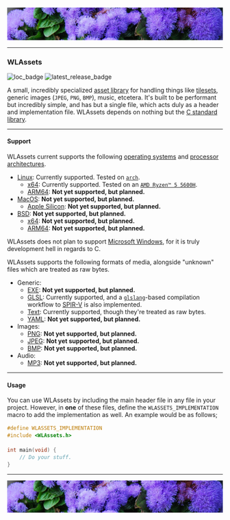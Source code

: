 ![top_banner](./.github/banner.jpg)

---

### WLAssets
![loc_badge](https://github.com/waterlily-team/assets/blob/badges/loc.svg)
![latest_release_badge](https://img.shields.io/github/v/release/waterlily-team/assets?label=Latest&include_preleases=true)

A small, incredibly specialized [asset library](https://en.wikipedia.org/wiki/Digital_asset_management) for handling things like [tilesets](https://en.wikipedia.org/wiki/Tile-based_video_game#Tile_set), generic images (`JPEG`, `PNG`, `BMP`), music, etcetera. It's built to be performant but incredibly simple, and has but a single file, which acts duly as a header and implementation file. WLAssets depends on nothing but the [C standard library](https://en.wikipedia.org/wiki/C_standard_library).

---

#### Support
WLAssets current supports the following [operating systems](https://en.wikipedia.org/wiki/Operating_system) and [processor architectures](https://en.wikipedia.org/wiki/Instruction_set_architecture).

- [Linux](https://en.wikipedia.org/wiki/Linux): Currently supported. Tested on [`arch`](https://en.wikipedia.org/wiki/Arch_Linux).
    - [x64](https://en.wikipedia.org/wiki/X86-64): Currently supported. Tested on an [`AMD Ryzen™ 5 5600H`](https://en.wikipedia.org/wiki/List_of_AMD_Ryzen_processors#Desktop_processors).
    - [ARM64](https://en.wikipedia.org/wiki/AArch64): **Not yet supported, but planned.**
- [MacOS](https://en.wikipedia.org/wiki/MacOS): **Not yet supported, but planned.**
    - [Apple Silicon](https://en.wikipedia.org/wiki/Apple_silicon): **Not yet supported, but planned.**
- [BSD](https://en.wikipedia.org/wiki/Berkeley_Software_Distribution): **Not yet supported, but planned.**
    - [x64](https://en.wikipedia.org/wiki/X86-64): **Not yet supported, but planned.**
    - [ARM64](https://en.wikipedia.org/wiki/AArch64): **Not yet supported, but planned.**

WLAssets does not plan to support [Microsoft Windows](https://en.wikipedia.org/wiki/Microsoft_Windows), for it is truly development hell in regards to C.

WLAssets supports the following formats of media, alongside "unknown" files which are treated as raw bytes.

- Generic:
    - [EXE](https://en.wikipedia.org/wiki/Executable): **Not yet supported, but planned.**
    - [GLSL](https://en.wikipedia.org/wiki/OpenGL_Shading_Language): Currently supported, and a [`glslang`](https://github.com/KhronosGroup/glslang)-based compilation workflow to [SPIR-V](https://en.wikipedia.org/wiki/Standard_Portable_Intermediate_Representation) is also implemented.
    - [Text](https://en.wikipedia.org/wiki/Text_file): Currently supported, though they're treated as raw bytes.
    - [YAML](https://en.wikipedia.org/wiki/YAML): **Not yet supported, but planned.**
- Images:
    - [PNG](https://en.wikipedia.org/wiki/PNG): **Not yet supported, but planned.**
    - [JPEG](https://en.wikipedia.org/wiki/JPEG): **Not yet supported, but planned.**
    - [BMP](https://en.wikipedia.org/wiki/Bitmap): **Not yet supported, but planned.**
- Audio:
    - [MP3](https://en.wikipedia.org/wiki/MP3): **Not yet supported, but planned.**

---

#### Usage
You can use WLAssets by including the main header file in any file in your project. However, in **one** of these files, define the `WLASSETS_IMPLEMENTATION` macro to add the implementation as well. An example would be as follows;

```c
#define WLASSETS_IMPLEMENTATION
#include <WLAssets.h>

int main(void) {
    // Do your stuff.
}
```

---

![bottom_banner](./.github/banner.jpg)
